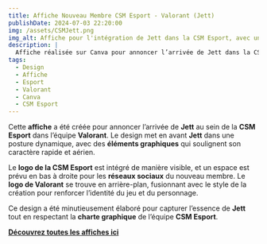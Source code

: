 ```yaml
---  
title: Affiche Nouveau Membre CSM Esport - Valorant (Jett)  
publishDate: 2024-07-03 22:20:00  
img: /assets/CSMJett.png  
img_alt: Affiche pour l'intégration de Jett dans la CSM Esport, avec une ambiance dynamique et des éléments graphiques adaptés à son personnage de Valorant.  
description: |  
  Affiche réalisée sur Canva pour annoncer l’arrivée de Jett dans la CSM Esport, avec un design énergique qui met en avant son caractère vif et son univers dans Valorant.  
tags:  
  - Design  
  - Affiche  
  - Esport  
  - Valorant  
  - Canva  
  - CSM Esport  
---  
```


Cette **affiche** a été créée pour annoncer l’arrivée de **Jett** au sein de la **CSM Esport** dans l’équipe **Valorant**. Le design met en avant **Jett** dans une posture dynamique, avec des **éléments graphiques** qui soulignent son caractère rapide et aérien.  

Le **logo de la CSM Esport** est intégré de manière visible, et un espace est prévu en bas à droite pour les **réseaux sociaux** du nouveau membre. Le **logo de Valorant** se trouve en arrière-plan, fusionnant avec le style de la création pour renforcer l’identité du jeu et du personnage.  

Ce design a été minutieusement élaboré pour capturer l’essence de **Jett** tout en respectant la **charte graphique** de l’équipe **CSM Esport**.  

**[Découvrez toutes les affiches ici](/components/CSMRoster.pdf)**  
